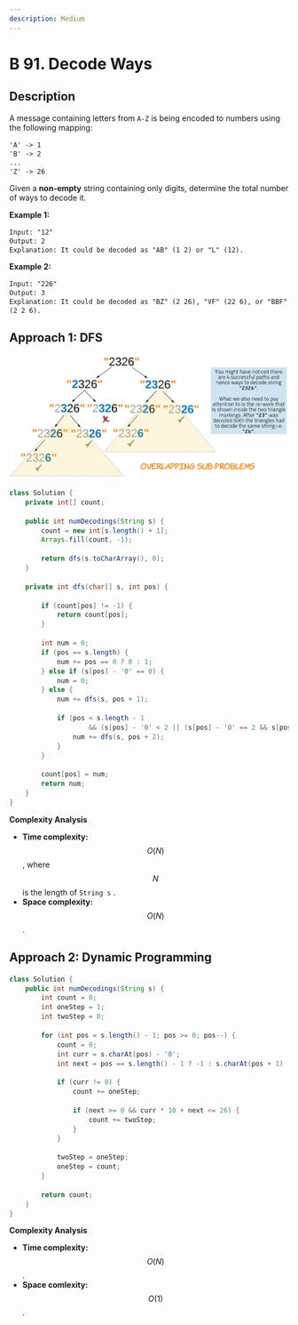 ```yaml
---
description: Medium
---
```


# B 91. Decode Ways

## Description

A message containing letters from `A-Z` is being encoded to numbers using the following mapping:

```text
'A' -> 1
'B' -> 2
...
'Z' -> 26
```

Given a **non-empty** string containing only digits, determine the total number of ways to decode it.

**Example 1:**

```text
Input: "12"
Output: 2
Explanation: It could be decoded as "AB" (1 2) or "L" (12).
```

**Example 2:**

```text
Input: "226"
Output: 3
Explanation: It could be decoded as "BZ" (2 26), "VF" (22 6), or "BBF" (2 2 6).
```

## Approach 1: DFS

![](../../../.gitbook/assets/image%20%28131%29.png)

```java
class Solution {
    private int[] count;

    public int numDecodings(String s) {
        count = new int[s.length() + 1];
        Arrays.fill(count, -1);

        return dfs(s.toCharArray(), 0);
    }

    private int dfs(char[] s, int pos) {

        if (count[pos] != -1) {
            return count[pos];
        }

        int num = 0;
        if (pos == s.length) {
            num += pos == 0 ? 0 : 1;
        } else if (s[pos] - '0' == 0) {
            num = 0;
        } else {
            num += dfs(s, pos + 1);

            if (pos < s.length - 1
                    && (s[pos] - '0' < 2 || (s[pos] - '0' == 2 && s[pos + 1] - '0' <= 6))) {
                num += dfs(s, pos + 2);
            }
        }

        count[pos] = num;
        return num;
    }
}
```

**Complexity Analysis**

* **Time complexity:** $$O(N)$$, where $$N$$ is the length of `String s` .
* **Space complexity:** $$O(N)$$.

## Approach 2: Dynamic Programming

```java
class Solution {
    public int numDecodings(String s) {
        int count = 0;
        int oneStep = 1;
        int twoStep = 0;

        for (int pos = s.length() - 1; pos >= 0; pos--) {
            count = 0;
            int curr = s.charAt(pos) - '0';
            int next = pos == s.length() - 1 ? -1 : s.charAt(pos + 1) - '0';

            if (curr != 0) {
                count += oneStep;

                if (next >= 0 && curr * 10 + next <= 26) {
                    count += twoStep;
                }
            }

            twoStep = oneStep;
            oneStep = count;
        }

        return count;
    }
}
```

**Complexity Analysis**

* **Time complexity:** $$O(N)$$.
* **Space comlexity:** $$O(1)$$.

